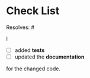 <!-- PLEASE READ !!!

    It is highly recommend to read the contribution guidelines 
    to save you and us time and unnecessary review cycles.
    
    https://github.com/Cielquan/python_test-cielquan/blob/master/CONTRIBUTING.rst
    
    If you have unanswered questions feel free to open an issue or submit and ask! 
    
    The checklist below is just a reminder about the most common mistakes.
    and should *not* deter you from submitting but rather *help* you improve your contribution.
    But please tick all the boxes appropriately.
-->

# Check List


Resolves: #<issue number here>

I
 
- [ ] added **tests**
- [ ] updated the **documentation**

for the changed code.
